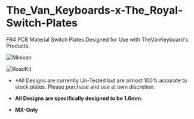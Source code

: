 # The_Van_Keyboards-x-The_Royal-Switch-Plates

 FR4 PCB Material Switch Plates Designed for Use with TheVanKeyboard's Products.
 
 ![Minivan](https://i.imgur.com/ZqTiVST.png)

 ![RoadKit](https://i.imgur.com/U65Uv1f.png)

 - *All Designs are currently Un-Tested but are almost 100% accurate to stock plates. Please purchase and use at own discretion. 

 - **All Designs are specifically designed to be 1.6mm.**
 
 - **MX-Only**


